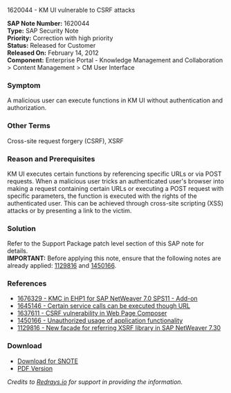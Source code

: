 1620044 - KM UI vulnerable to CSRF attacks

**SAP Note Number:** 1620044  
**Type:** SAP Security Note  
**Priority:** Correction with high priority  
**Status:** Released for Customer  
**Released On:** February 14, 2012  
**Component:** Enterprise Portal - Knowledge Management and Collaboration > Content Management > CM User Interface

### Symptom
A malicious user can execute functions in KM UI without authentication and authorization.

### Other Terms
Cross-site request forgery (CSRF), XSRF

### Reason and Prerequisites
KM UI executes certain functions by referencing specific URLs or via POST requests. When a malicious user tricks an authenticated user's browser into making a request containing certain URLs or executing a POST request with specific parameters, the function is executed with the rights of the authenticated user. This can be achieved through cross-site scripting (XSS) attacks or by presenting a link to the victim.

### Solution
Refer to the Support Package patch level section of this SAP note for details.  
**IMPORTANT:** Before applying this note, ensure that the following notes are already applied: [1129816](https://me.sap.com/notes/1129816) and [1450166](https://me.sap.com/notes/1450166).

### References
- [1676329 - KMC in EHP1 for SAP NetWeaver 7.0 SPS11 - Add-on](https://me.sap.com/notes/1676329)
- [1645146 - Certain service calls can be executed though URL](https://me.sap.com/notes/1645146)
- [1637611 - CSRF vulnerability in Web Page Composer](https://me.sap.com/notes/1637611)
- [1450166 - Unauthorized usage of application functionality](https://me.sap.com/notes/1450166)
- [1129816 - New facade for referring XSRF library in SAP NetWeaver 7.30](https://me.sap.com/notes/1129816)

### Download
- [Download for SNOTE](https://notesdownloads.sap.com/note/0040000017291092017)
- [PDF Version](https://userapps.support.sap.com/sap/support/sfm/notes/print/0001620044?language=en-US&token=8635A98FE3087BFF00B54876BDBC130A)

_Credits to [Redrays.io](https://redrays.io) for support in providing the information._